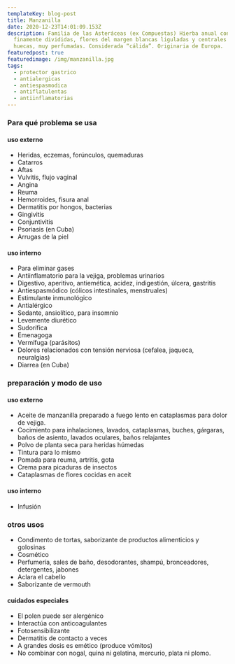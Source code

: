 ```yaml
---
templateKey: blog-post
title: Manzanilla
date: 2020-12-23T14:01:09.153Z
description: Familia de las Asteráceas (ex Compuestas) Hierba anual con hojas
  finamente divididas, flores del margen blancas liguladas y centrales amarillas
  huecas, muy perfumadas. Considerada “cálida”. Originaria de Europa.
featuredpost: true
featuredimage: /img/manzanilla.jpg
tags:
  - protector gastrico
  - antialergicas
  - antiespasmodica
  - antiflatulentas
  - antiinflamatorias
---
```

### Para qué problema se usa

#### uso externo

* Heridas, eczemas, forúnculos, quemaduras
* Catarros
* Aftas
* Vulvitis, flujo vaginal
* Angina
* Reuma
* Hemorroides, fisura anal
* Dermatitis por hongos, bacterias
* Gingivitis
* Conjuntivitis
* Psoriasis (en Cuba)
* Arrugas de la piel

#### uso interno

* Para eliminar gases
* Antiinflamatorio para la vejiga, problemas urinarios
* Digestivo, aperitivo, antiemética, acidez, indigestión, úlcera, gastritis
* Antiespasmódico (cólicos intestinales, menstruales)
* Estimulante inmunológico
* Antialérgico
* Sedante, ansiolítico, para insomnio
* Levemente diurético
* Sudorífica
* Emenagoga
* Vermífuga (parásitos)
* Dolores relacionados con tensión nerviosa (cefalea, jaqueca, neuralgias)
* Diarrea (en Cuba)

### preparación y modo de uso

#### uso externo

* Aceite de manzanilla preparado a fuego lento en cataplasmas para dolor de vejiga.
* Cocimiento para inhalaciones, lavados, cataplasmas, buches, gárgaras, baños de asiento, lavados oculares, baños relajantes
* Polvo de planta seca para heridas húmedas
* Tintura para lo mismo
* Pomada para reuma, artritis, gota
* Crema para picaduras de insectos
* Cataplasmas de flores cocidas en aceit

#### uso interno

* Infusión

### otros usos

* Condimento de tortas, saborizante de productos alimenticios y golosinas
* Cosmético
* Perfumería, sales de baño, desodorantes, shampú, bronceadores, detergentes, jabones
* Aclara el cabello
* Saborizante de vermouth

#### cuidados especiales

* El polen puede ser alergénico
* Interactúa con anticoagulantes
* Fotosensibilizante
* Dermatitis de contacto a veces
* A grandes dosis es emético (produce vómitos)
* No combinar con nogal, quina ni gelatina, mercurio, plata ni plomo.